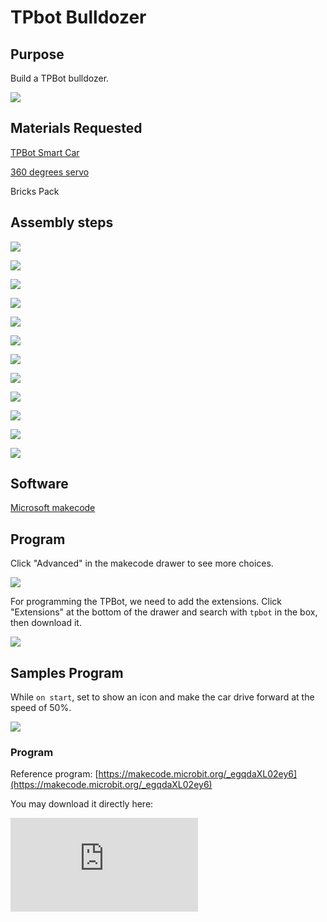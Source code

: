 ﻿---
sidebar_position: 3
sidebar_label: TPbot Bulldozer
---

# TPbot Bulldozer

## Purpose

Build a TPBot bulldozer.


![](https://wiki-media-ef.oss-cn-hongkong.aliyuncs.com//images/tpbot-brick-expansion-case-03-01.png)

## Materials Requested


[TPBot Smart Car](https://www.elecfreaks.com/tpbot.html)

[360 degrees servo](https://www.elecfreaks.com/geekservo-2kg-360-degrees-compatible-with-lego.html)

Bricks Pack



## Assembly steps

![](https://wiki-media-ef.oss-cn-hongkong.aliyuncs.com//images/tpbot-brick-expansion-step-03-01.png)

![](https://wiki-media-ef.oss-cn-hongkong.aliyuncs.com//images/tpbot-brick-expansion-step-03-02.png)

![](https://wiki-media-ef.oss-cn-hongkong.aliyuncs.com//images/tpbot-brick-expansion-step-03-03.png)

![](https://wiki-media-ef.oss-cn-hongkong.aliyuncs.com//images/tpbot-brick-expansion-step-03-04.png)

![](https://wiki-media-ef.oss-cn-hongkong.aliyuncs.com//images/tpbot-brick-expansion-step-03-05.png)

![](https://wiki-media-ef.oss-cn-hongkong.aliyuncs.com//images/tpbot-brick-expansion-step-03-06.png)

![](https://wiki-media-ef.oss-cn-hongkong.aliyuncs.com//images/tpbot-brick-expansion-step-03-07.png)

![](https://wiki-media-ef.oss-cn-hongkong.aliyuncs.com//images/tpbot-brick-expansion-step-03-08.png)

![](https://wiki-media-ef.oss-cn-hongkong.aliyuncs.com//images/tpbot-brick-expansion-step-03-09.png)

![](https://wiki-media-ef.oss-cn-hongkong.aliyuncs.com//images/tpbot-brick-expansion-step-03-10.png)

![](https://wiki-media-ef.oss-cn-hongkong.aliyuncs.com//images/tpbot-brick-expansion-step-03-11.png)

![](https://wiki-media-ef.oss-cn-hongkong.aliyuncs.com//images/tpbot-brick-expansion-step-03-12.png)





## Software

[Microsoft makecode](https://makecode.microbit.org/#)


## Program



Click "Advanced" in the makecode drawer to see more choices.

![](https://wiki-media-ef.oss-cn-hongkong.aliyuncs.com//images/tpbot-brick-expansion-case-01-03.png)

For programming the TPBot, we need to add the extensions. Click "Extensions" at the bottom of the drawer and search with `tpbot` in the box, then download it.

![](https://wiki-media-ef.oss-cn-hongkong.aliyuncs.com//images/tpbot-brick-expansion-case-01-04.png)


## Samples Program

While `on start`, set to show an icon and make the car drive forward at the speed of 50%.

![](https://wiki-media-ef.oss-cn-hongkong.aliyuncs.com//images/tpbot-brick-expansion-case-03-05.png)


### Program

Reference program: [https://makecode.microbit.org/_egqdaXL02ey6](https://makecode.microbit.org/_egqdaXL02ey6)

You may download it directly here:

<div
    style={{
        position: 'relative',
        paddingBottom: '60%',
        overflow: 'hidden',
    }}
>
    <iframe
        src="https://makecode.microbit.org/_egqdaXL02ey6"
        frameborder="0"
        sandbox="allow-popups allow-forms allow-scripts allow-same-origin"
        style={{
            position: 'absolute',
            width: '100%',
            height: '100%',
        }}
    />
</div>

## Conclusion


The TPBot drives forward.
